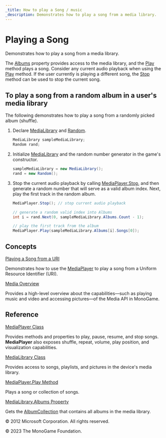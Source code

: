 ```yaml
---
_title: How to play a Song / music
_description: Demonstrates how to play a song from a media library.
---
```


# Playing a Song

Demonstrates how to play a song from a media library.

The [Albums](xref:Microsoft.Xna.Framework.Media.MediaLibrary.Albums) property provides access to the media library, and the [Play](xref:Microsoft.Xna.Framework.Media.MediaPlayer) method plays a song. Consider any current audio playback when using the [Play](xref:Microsoft.Xna.Framework.Media.MediaPlayer) method. If the user currently is playing a different song, the [Stop](xref:Microsoft.Xna.Framework.Media.MediaPlayer) method can be used to stop the current song.

## To play a song from a random album in a user's media library

The following demonstrates how to play a song from a randomly picked album (shuffle).

1. Declare [MediaLibrary](xref:Microsoft.Xna.Framework.Media.MediaLibrary) and [Random](http://msdn.microsoft.com/en-us/library/system.random.aspx).

    ```csharp
    MediaLibrary sampleMediaLibrary;
    Random rand;
    ```

2. Initialize [MediaLibrary](xref:Microsoft.Xna.Framework.Media.MediaLibrary) and the random number generator in the game's constructor.

    ```csharp
    sampleMediaLibrary = new MediaLibrary();
    rand = new Random();
    ```

3. Stop the current audio playback by calling [MediaPlayer.Stop](xref:Microsoft.Xna.Framework.Media.MediaPlayer), and then generate a random number that will serve as a valid album index. Next, play the first track in the random album.

    ```csharp
    MediaPlayer.Stop(); // stop current audio playback 
    
    // generate a random valid index into Albums
    int i = rand.Next(0, sampleMediaLibrary.Albums.Count - 1);
    
    // play the first track from the album
    MediaPlayer.Play(sampleMediaLibrary.Albums[i].Songs[0]);
    ```

## Concepts

[Playing a Song from a URI](HowTo_PlaySongfromURI.md)

Demonstrates how to use the [MediaPlayer](xref:Microsoft.Xna.Framework.Media.MediaPlayer) to play a song from a Uniform Resource Identifier (URI).

[Media Overview](../whatis/WhatIs_Audio.md)

Provides a high-level overview about the capabilities—such as playing music and video and accessing pictures—of the Media API in MonoGame.

## Reference

[MediaPlayer Class](xref:Microsoft.Xna.Framework.Media.MediaPlayer)

Provides methods and properties to play, pause, resume, and stop songs. **MediaPlayer** also exposes shuffle, repeat, volume, play position, and visualization capabilities.

[MediaLibrary Class](xref:Microsoft.Xna.Framework.Media.MediaLibrary)

Provides access to songs, playlists, and pictures in the device's media library.

[MediaPlayer.Play Method](xref:Microsoft.Xna.Framework.Media.MediaPlayer)

Plays a song or collection of songs.

[MediaLibrary.Albums Property](xref:Microsoft.Xna.Framework.Media.MediaLibrary.Albums)

Gets the [AlbumCollection](xref:Microsoft.Xna.Framework.Media.AlbumCollection) that contains all albums in the media library.

© 2012 Microsoft Corporation. All rights reserved.

© 2023 The MonoGame Foundation.
